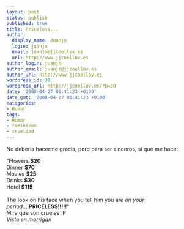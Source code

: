 ```yaml
---
layout: post
status: publish
published: true
title: Priceless...
author:
  display_name: Juanjo
  login: juanjo
  email: juanjo@jjcoellov.es
  url: http://www.jjcoellov.es
author_login: juanjo
author_email: juanjo@jjcoellov.es
author_url: http://www.jjcoellov.es
wordpress_id: 30
wordpress_url: http://jjcoellov.es/?p=30
date: '2008-04-27 01:41:23 +0100'
date_gmt: '2008-04-27 00:41:23 +0100'
categories:
- Humor
tags:
- Humor
- feminismo
- crueldad
---
```

<p>No debería hacerme gracia, pero para ser sinceros, sí que me hace:</p>
<div>
"Flowers <strong>$20</strong><br />
 Dinner <strong>$70</strong><br />
 Movies <strong>$25</strong><br />
 Drinks <strong>$30</strong><br />
 Hotel <strong>$115</strong><br />
<br/>
</div>
<div>The look on his face when you tell him you are <em>on your period</em>....<strong>PRICELESS!!!!!</strong>" <br/></div>
<div>Mira que son crueles :P <br/></div>
<div><em>Visto en <a href="http://www.girltime.com/blogs/morrigan/archive/2008/04/12/a-laugh-for-the-girls.aspx">morrigan</a></em></div>
